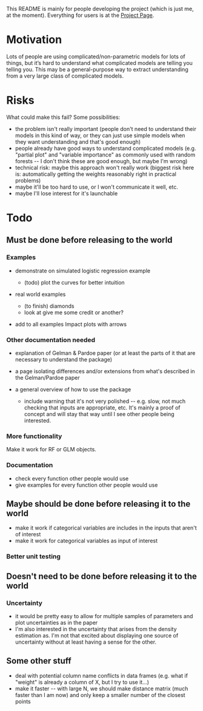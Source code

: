 This README is mainly for people developing the project (which is just me, at the moment). Everything for users is at the [Project Page](http://dchudz.github.io/predcomps/).

# Motivation

Lots of people are using complicated/non-parametric models for lots of things, but it’s hard to understand what complicated models are telling you telling you. This may be a general-purpose way to extract understanding from a very large class of complicated models.

# Risks

What could make this fail? Some possibilities:

- the problem isn't really important (people don't need to understand their models in this kind of way, or they can just use simple models when they want understanding and that's good enough)
- people already have good ways to understand complicated models (e.g. "partial plot" and "variable importance" as commonly used with random forests -- I don't think these are good enough, but maybe I'm wrong)
- technical risk: maybe this approach won't really work (biggest risk here is: automatically getting the weights reasonably right in practical problems)
- maybe it'll be too hard to use, or I won't communicate it well, etc.
- maybe I'll lose interest for it's launchable


# Todo

## Must be done before releasing to the world

### Examples

- demonstrate on simulated logistic regression example
	- (todo) plot the curves for better intuition

- real world examples
	- (to finish) diamonds
	- look at give me some credit or another?

- add to all examples Impact plots with arrows


### Other documentation needed

- explanation of Gelman & Pardoe paper (or at least the parts of it that are necessary to understand the package)

- a page isolating differences and/or extensions from what's described in the Gelman/Pardoe paper

- a general overview of how to use the package 
  - include warning that it's not very polished -- e.g. slow, not much checking that inputs are appropriate, etc. It's mainly a proof of concept and will stay that way until I see other people being interested.



### More functionality

Make it work for RF or GLM objects.

### Documentation

- check every function other people would use
- give examples for every function other people would use




## Maybe should be done before releasing it to the world


- make it work if categorical variables are includes in the inputs that aren't of interest
- make it work for categorical variables as input of interest

### Better unit testing


## Doesn't need to be done before releasing it to the world


### Uncertainty

- it would be pretty easy to allow for multiple samples of parameters and plot uncertainties as in the paper
- I'm also interested in the uncertainty that arises from the density estimation as. I'm not that excited about displaying one source of uncertainty without at least having a sense for the other.


## Some other stuff

- deal with potential column name conflicts in data frames (e.g. what if "weight" is already a column of X, but I try to use it...)
- make it faster -- with large N, we should make distance matrix (much faster than I am now) and only keep a smaller number of the closest points

